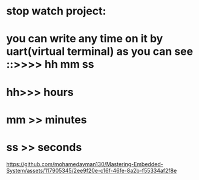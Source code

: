 #  stop watch project:
# you can write any time on it by uart(virtual terminal)  as you can see ::>>>> hh mm ss
# hh>>> hours
# mm >> minutes
# ss >> seconds





https://github.com/mohamedayman130/Mastering-Embedded-System/assets/117905345/2ee9f20e-c16f-46fe-8a2b-f55334af2f8e

